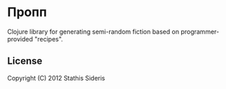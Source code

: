 # Пропп

Clojure library for generating semi-random fiction based on
programmer-provided "recipes".

## License

Copyright (C) 2012 Stathis Sideris

